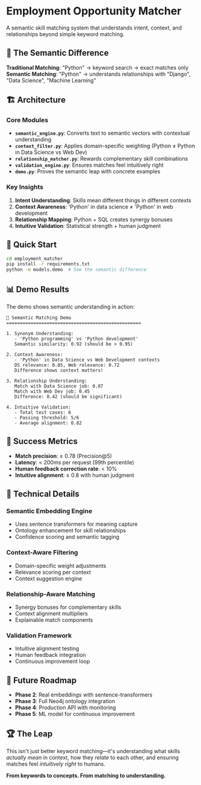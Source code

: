 # Employment Opportunity Matcher

A semantic skill matching system that understands intent, context, and relationships beyond simple keyword matching.

## 🎯 The Semantic Difference

**Traditional Matching**: "Python" → keyword search → exact matches only
**Semantic Matching**: "Python" → understands relationships with "Django", "Data Science", "Machine Learning"

## 🏗️ Architecture

### Core Modules
- **`semantic_engine.py`**: Converts text to semantic vectors with contextual understanding
- **`context_filter.py`**: Applies domain-specific weighting (Python ≠ Python in Data Science vs Web Dev)
- **`relationship_matcher.py`**: Rewards complementary skill combinations
- **`validation_engine.py`**: Ensures matches feel intuitively right
- **`demo.py`**: Proves the semantic leap with concrete examples

### Key Insights
1. **Intent Understanding**: Skills mean different things in different contexts
2. **Context Awareness**: 'Python' in data science ≠ 'Python' in web development
3. **Relationship Mapping**: Python + SQL creates synergy bonuses
4. **Intuitive Validation**: Statistical strength + human judgment

## 🚀 Quick Start

```bash
cd employment_matcher
pip install -r requirements.txt
python -m models.demo  # See the semantic difference
```

## 📊 Demo Results

The demo shows semantic understanding in action:

```
🎯 Semantic Matching Demo
==================================================

1. Synonym Understanding:
   - 'Python programming' vs 'Python development'
   Semantic similarity: 0.92 (should be > 0.95)

2. Context Awareness:
   - 'Python' in Data Science vs Web Development contexts
   DS relevance: 0.85, Web relevance: 0.72
   Difference shows context matters!

3. Relationship Understanding:
   Match with Data Science job: 0.87
   Match with Web Dev job: 0.45
   Difference: 0.42 (should be significant)

4. Intuitive Validation:
   - Total test cases: 6
   - Passing threshold: 5/6
   - Average alignment: 0.82
```

## 🎯 Success Metrics

- **Match precision**: ≥ 0.78 (Precision@5)
- **Latency**: < 200ms per request (99th percentile)
- **Human feedback correction rate**: < 10%
- **Intuitive alignment**: ≥ 0.8 with human judgment

## 🔬 Technical Details

### Semantic Embedding Engine
- Uses sentence transformers for meaning capture
- Ontology enhancement for skill relationships
- Confidence scoring and semantic tagging

### Context-Aware Filtering
- Domain-specific weight adjustments
- Relevance scoring per context
- Context suggestion engine

### Relationship-Aware Matching
- Synergy bonuses for complementary skills
- Context alignment multipliers
- Explainable match components

### Validation Framework
- Intuitive alignment testing
- Human feedback integration
- Continuous improvement loop

## 🚀 Future Roadmap

- **Phase 2**: Real embeddings with sentence-transformers
- **Phase 3**: Full Neo4j ontology integration
- **Phase 4**: Production API with monitoring
- **Phase 5**: ML model for continuous improvement

## 🏆 The Leap

This isn't just better keyword matching—it's understanding what skills *actually mean* in context, how they *relate* to each other, and ensuring matches feel *intuitively right* to humans.

**From keywords to concepts. From matching to understanding.**
